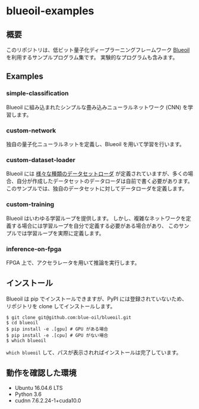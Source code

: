 # blueoil-examples

## 概要

このリポジトリは、低ビット量子化ディープラーニングフレームワーク 
[Blueoil](https://github.com/blue-oil/blueoil) を利用するサンプルプログラム集です。
実験的なプログラムも含みます。

## Examples

### simple-classification

Blueoil に組み込まれたシンプルな畳み込みニューラルネットワーク (CNN) を学習します。

### custom-network

独自の量子化ニューラルネットを定義し、Blueoil を用いて学習を行います。

### custom-dataset-loader

Blueoil には [様々な種類のデータセットローダ](https://github.com/blue-oil/blueoil/tree/master/blueoil/datasets) 
が定義されていますが、多くの場合、自分が作成したデータセットのデータローダは自前で書く必要があります。
このサンプルでは、独自のデータセットに対してデータローダを定義します。

### custom-training

Blueoil はいわゆる学習ループを提供します。
しかし、複雑なネットワークを定義する場合には学習ループを自分で定義する必要がある場合があり、
このサンプルでは学習ループを実際に定義します。

### inference-on-fpga

FPGA 上で、アクセラレータを用いて推論を実行します。

## インストール

Blueoil は pip でインストールできますが、PyPI には登録されていないため、
リポジトリを clone してインストールします。

```
$ git clone git@github.com:blue-oil/blueoil.git
$ cd blueoil
$ pip install -e .[gpu] # GPU がある場合
$ pip install -e .[cpu] # GPU がない場合
$ which blueoil
```

`which blueoil` して、パスが表示されればインストールは完了しています。


## 動作を確認した環境

- Ubuntu 16.04.6 LTS
- Python 3.6
- cudnn 7.6.2.24-1+cuda10.0

